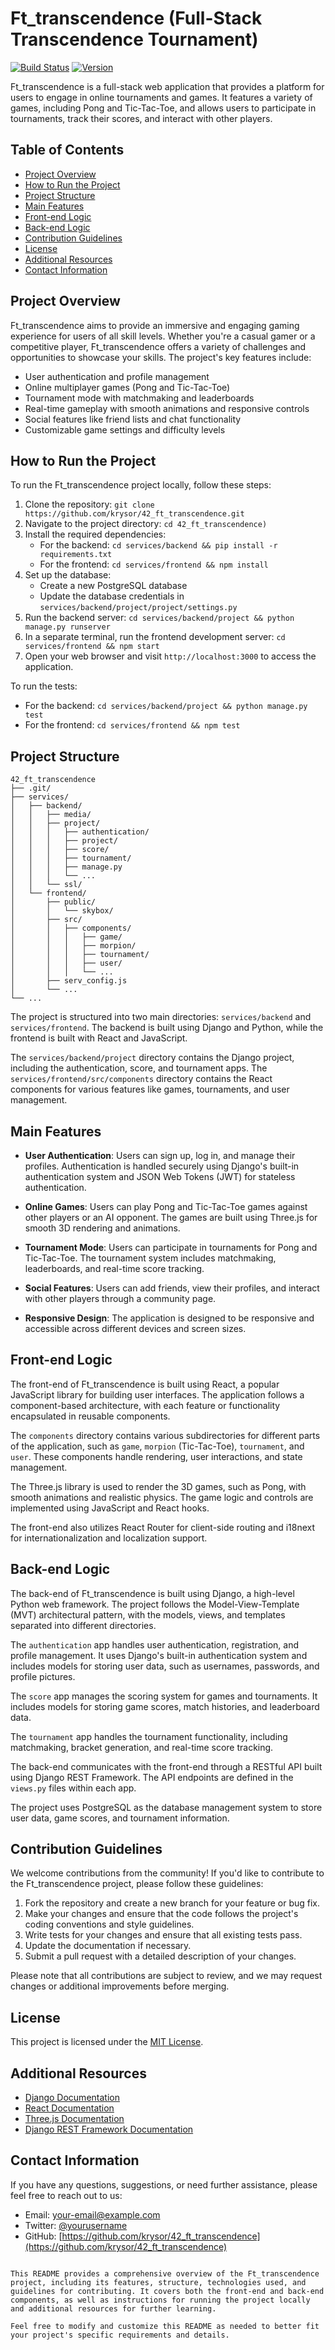 # Ft_transcendence (Full-Stack Transcendence Tournament)

[![Build Status](https://img.shields.io/badge/build-passing-brightgreen)](https://github.com/krysor/42_ft_transcendence)
[![Version](https://img.shields.io/badge/version-1.0.0-blue)](https://github.com/krysor/42_ft_transcendence)

Ft_transcendence is a full-stack web application that provides a platform for users to engage in online tournaments and games. It features a variety of games, including Pong and Tic-Tac-Toe, and allows users to participate in tournaments, track their scores, and interact with other players.

## Table of Contents

- [Project Overview](#project-overview)
- [How to Run the Project](#how-to-run-the-project)
- [Project Structure](#project-structure)
- [Main Features](#main-features)
- [Front-end Logic](#front-end-logic)
- [Back-end Logic](#back-end-logic)
- [Contribution Guidelines](#contribution-guidelines)
- [License](#license)
- [Additional Resources](#additional-resources)
- [Contact Information](#contact-information)

## Project Overview

Ft_transcendence aims to provide an immersive and engaging gaming experience for users of all skill levels. Whether you're a casual gamer or a competitive player, Ft_transcendence offers a variety of challenges and opportunities to showcase your skills. The project's key features include:

- User authentication and profile management
- Online multiplayer games (Pong and Tic-Tac-Toe)
- Tournament mode with matchmaking and leaderboards
- Real-time gameplay with smooth animations and responsive controls
- Social features like friend lists and chat functionality
- Customizable game settings and difficulty levels

## How to Run the Project

To run the Ft_transcendence project locally, follow these steps:

1. Clone the repository: `git clone https://github.com/krysor/42_ft_transcendence.git`
2. Navigate to the project directory: `cd 42_ft_transcendence)`
3. Install the required dependencies:
   - For the backend: `cd services/backend && pip install -r requirements.txt`
   - For the frontend: `cd services/frontend && npm install`
4. Set up the database:
   - Create a new PostgreSQL database
   - Update the database credentials in `services/backend/project/project/settings.py`
5. Run the backend server: `cd services/backend/project && python manage.py runserver`
6. In a separate terminal, run the frontend development server: `cd services/frontend && npm start`
7. Open your web browser and visit `http://localhost:3000` to access the application.

To run the tests:

- For the backend: `cd services/backend/project && python manage.py test`
- For the frontend: `cd services/frontend && npm test`

## Project Structure

```
42_ft_transcendence
├── .git/
├── services/
│   ├── backend/
│   │   ├── media/
│   │   ├── project/
│   │   │   ├── authentication/
│   │   │   ├── project/
│   │   │   ├── score/
│   │   │   ├── tournament/
│   │   │   ├── manage.py
│   │   │   └── ...
│   │   └── ssl/
│   └── frontend/
│       ├── public/
│       │   └── skybox/
│       ├── src/
│       │   ├── components/
│       │   │   ├── game/
│       │   │   ├── morpion/
│       │   │   ├── tournament/
│       │   │   ├── user/
│       │   │   └── ...
│       ├── serv_config.js
│       └── ...
└── ...
```

The project is structured into two main directories: `services/backend` and `services/frontend`. The backend is built using Django and Python, while the frontend is built with React and JavaScript.

The `services/backend/project` directory contains the Django project, including the authentication, score, and tournament apps. The `services/frontend/src/components` directory contains the React components for various features like games, tournaments, and user management.

## Main Features

- **User Authentication**: Users can sign up, log in, and manage their profiles. Authentication is handled securely using Django's built-in authentication system and JSON Web Tokens (JWT) for stateless authentication.

- **Online Games**: Users can play Pong and Tic-Tac-Toe games against other players or an AI opponent. The games are built using Three.js for smooth 3D rendering and animations.

- **Tournament Mode**: Users can participate in tournaments for Pong and Tic-Tac-Toe. The tournament system includes matchmaking, leaderboards, and real-time score tracking.

- **Social Features**: Users can add friends, view their profiles, and interact with other players through a community page.

- **Responsive Design**: The application is designed to be responsive and accessible across different devices and screen sizes.

## Front-end Logic

The front-end of Ft_transcendence is built using React, a popular JavaScript library for building user interfaces. The application follows a component-based architecture, with each feature or functionality encapsulated in reusable components.

The `components` directory contains various subdirectories for different parts of the application, such as `game`, `morpion` (Tic-Tac-Toe), `tournament`, and `user`. These components handle rendering, user interactions, and state management.

The Three.js library is used to render the 3D games, such as Pong, with smooth animations and realistic physics. The game logic and controls are implemented using JavaScript and React hooks.

The front-end also utilizes React Router for client-side routing and i18next for internationalization and localization support.

## Back-end Logic

The back-end of Ft_transcendence is built using Django, a high-level Python web framework. The project follows the Model-View-Template (MVT) architectural pattern, with the models, views, and templates separated into different directories.

The `authentication` app handles user authentication, registration, and profile management. It uses Django's built-in authentication system and includes models for storing user data, such as usernames, passwords, and profile pictures.

The `score` app manages the scoring system for games and tournaments. It includes models for storing game scores, match histories, and leaderboard data.

The `tournament` app handles the tournament functionality, including matchmaking, bracket generation, and real-time score tracking.

The back-end communicates with the front-end through a RESTful API built using Django REST Framework. The API endpoints are defined in the `views.py` files within each app.

The project uses PostgreSQL as the database management system to store user data, game scores, and tournament information.

## Contribution Guidelines

We welcome contributions from the community! If you'd like to contribute to the Ft_transcendence project, please follow these guidelines:

1. Fork the repository and create a new branch for your feature or bug fix.
2. Make your changes and ensure that the code follows the project's coding conventions and style guidelines.
3. Write tests for your changes and ensure that all existing tests pass.
4. Update the documentation if necessary.
5. Submit a pull request with a detailed description of your changes.

Please note that all contributions are subject to review, and we may request changes or additional improvements before merging.

## License

This project is licensed under the [MIT License](LICENSE).

## Additional Resources

- [Django Documentation](https://docs.djangoproject.com/)
- [React Documentation](https://reactjs.org/docs/)
- [Three.js Documentation](https://threejs.org/docs/)
- [Django REST Framework Documentation](https://www.django-rest-framework.org/)

## Contact Information

If you have any questions, suggestions, or need further assistance, please feel free to reach out to us:

- Email: [your-email@example.com](mailto:your-email@example.com)
- Twitter: [@yourusername](https://twitter.com/yourusername)
- GitHub: [https://github.com/krysor/42_ft_transcendence](https://github.com/krysor/42_ft_transcendence)
```

This README provides a comprehensive overview of the Ft_transcendence project, including its features, structure, technologies used, and guidelines for contributing. It covers both the front-end and back-end components, as well as instructions for running the project locally and additional resources for further learning.

Feel free to modify and customize this README as needed to better fit your project's specific requirements and details.

